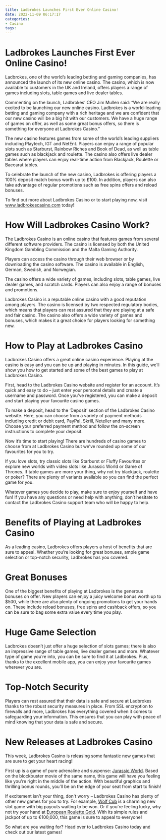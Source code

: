 ```yaml
---
title: Ladbrokes Launches First Ever Online Casino!
date: 2022-11-09 06:17:17
categories:
- Casino
tags:
---
```



#  Ladbrokes Launches First Ever Online Casino!

Ladbrokes, one of the world’s leading betting and gaming companies, has announced the launch of its new online casino. The casino, which is now available to customers in the UK and Ireland, offers players a range of games including slots, table games and live dealer tables.

Commenting on the launch, Ladbrokes’ CEO Jim Mullen said: “We are really excited to be launching our new online casino. Ladbrokes is a world-leading betting and gaming company with a rich heritage and we are confident that our new casino will be a big hit with our customers. We have a huge range of games on offer, as well as some great bonus offers, so there is something for everyone at Ladbrokes Casino.”

The new casino features games from some of the world’s leading suppliers including Playtech, IGT and NetEnt. Players can enjoy a range of popular slots such as Starburst, Rainbow Riches and Book of Dead, as well as table games such as blackjack and roulette. The casino also offers live dealer tables where players can enjoy real-time action from Blackjack, Roulette or Baccarat tables.

To celebrate the launch of the new casino, Ladbrokes is offering players a 100% deposit match bonus worth up to £100. In addition, players can also take advantage of regular promotions such as free spins offers and reload bonuses.

To find out more about Ladbrokes Casino or to start playing now, visit www.ladbrokescasino.com today!

#  How Will Ladbrokes Casino Work?

The Ladbrokes Casino is an online casino that features games from several different software providers. The casino is licensed by both the United Kingdom Gambling Commission and the Malta Gaming Authority.

Players can access the casino through their web browser or by downloading the casino software. The casino is available in English, German, Swedish, and Norwegian.

The casino offers a wide variety of games, including slots, table games, live dealer games, and scratch cards. Players can also enjoy a range of bonuses and promotions.

Ladbrokes Casino is a reputable online casino with a good reputation among players. The casino is licensed by two respected regulatory bodies, which means that players can rest assured that they are playing at a safe and fair casino. The casino also offers a wide variety of games and bonuses, which makes it a great choice for players looking for something new.

#  How to Play at Ladbrokes Casino

Ladbrokes Casino offers a great online casino experience. Playing at the casino is easy and you can be up and playing in minutes. In this guide, we’ll show you how to get started and some of the best games to play at Ladbrokes Casino.

First, head to the Ladbrokes Casino website and register for an account. It’s quick and easy to do – just enter your personal details and create a username and password. Once you’ve registered, you can make a deposit and start playing your favourite casino games.

To make a deposit, head to the ‘Deposit’ section of the Ladbrokes Casino website. Here, you can choose from a variety of payment methods including credit or debit card, PayPal, Skrill, Neteller and many more. Choose your preferred payment method and follow the on-screen instructions to complete your deposit.

Now it’s time to start playing! There are hundreds of casino games to choose from at Ladbrokes Casino but we’ve rounded up some of our favourites for you to try.

If you love slots, try classic slots like Starburst or Fluffy Favourites or explore new worlds with video slots like Jurassic World or Game of Thrones. If table games are more your thing, why not try blackjack, roulette or poker? There are plenty of variants available so you can find the perfect game for you.

Whatever games you decide to play, make sure to enjoy yourself and have fun! If you have any questions or need help with anything, don’t hesitate to contact the Ladbrokes Casino support team who will be happy to help.

#  Benefits of Playing at Ladbrokes Casino

As a leading casino, Ladbrokes offers players a host of benefits that are sure to appeal. Whether you’re looking for great bonuses, ample game selection or top-notch security, Ladbrokes has you covered.

# Great Bonuses

One of the biggest benefits of playing at Ladbrokes is the generous bonuses on offer. New players can enjoy a juicy welcome bonus worth up to $500, while there are also plenty of ongoing promotions to get your hands on. These include reload bonuses, free spins and cashback offers, so you can be sure to bag some extra value every time you play.

# Huge Game Selection

Ladbrokes doesn’t just offer a huge selection of slots games; there is also an impressive range of table games, live dealer games and more. Whatever type of game you’re into, you can be sure to find it at Ladbrokes. Plus, thanks to the excellent mobile app, you can enjoy your favourite games wherever you are.

# Top-Notch Security

Players can rest assured that their data is safe and secure at Ladbrokes thanks to the robust security measures in place. From SSL encryption to firewalls and more, Ladbrokes has everything covered when it comes to safeguarding your information. This ensures that you can play with peace of mind knowing that your data is safe and secure.

#  New Releases at Ladbrokes Casino

This week, Ladbrokes Casino is releasing some fantastic new games that are sure to get your heart racing!

First up is a game of pure adrenaline and suspense: [Jurassic World](https://www.ladbrokescasino.com/en/jurassic-world). Based on the blockbuster movie of the same name, this game will have you feeling like you're right in the middle of the action. With beautiful graphics and thrilling bonus rounds, you'll be on the edge of your seat from start to finish!

If excitement isn't your thing, don't worry – Ladbrokes Casino has plenty of other new games for you to try. For example, [Wolf Cub](https://www.ladbrokescasino.com/en/wolf-cub) is a charming new slot game with big payouts waiting to be won. Or if you're feeling lucky, why not try your hand at [European Roulette Gold](https://www.ladbrokescasino.com/en/european-roulette). With its simple rules and jackpot of up to €100,000, this game is sure to appeal to everyone!

So what are you waiting for? Head over to Ladbrokes Casino today and check out our latest games!